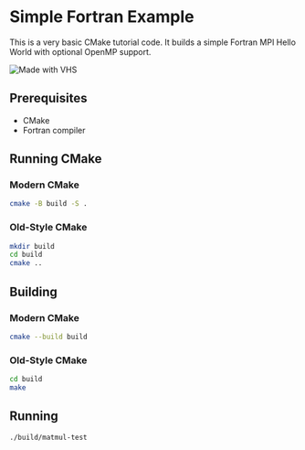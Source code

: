 # Simple Fortran Example

This is a very basic CMake tutorial code. It builds a simple Fortran MPI Hello World with optional OpenMP support.

![Made with VHS](https://vhs.charm.sh/vhs-6kxAsLzaO8lXyt1lxyVC5E.gif)

## Prerequisites

- CMake
- Fortran compiler

## Running CMake

### Modern CMake

```bash
cmake -B build -S .
```

### Old-Style CMake

```bash
mkdir build
cd build
cmake ..
```

## Building

### Modern CMake

```bash
cmake --build build
```

### Old-Style CMake

```bash
cd build
make
```

## Running

```bash
./build/matmul-test
```

